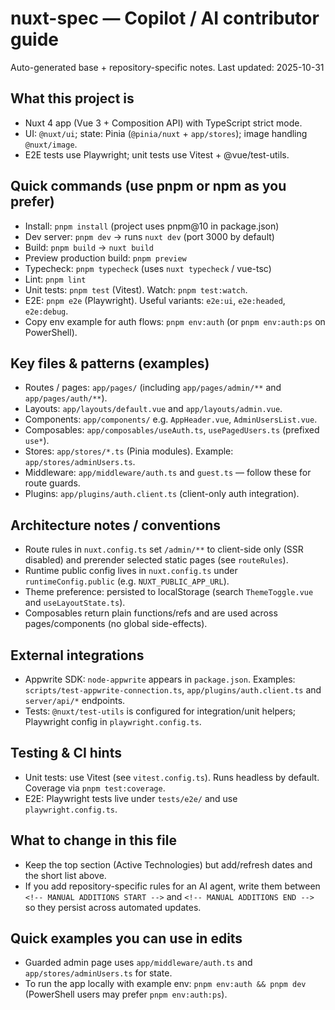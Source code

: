 # nuxt-spec — Copilot / AI contributor guide

Auto-generated base + repository-specific notes. Last updated: 2025-10-31

## What this project is

- Nuxt 4 app (Vue 3 + Composition API) with TypeScript strict mode.
- UI: `@nuxt/ui`; state: Pinia (`@pinia/nuxt` + `app/stores`); image handling `@nuxt/image`.
- E2E tests use Playwright; unit tests use Vitest + @vue/test-utils.

## Quick commands (use pnpm or npm as you prefer)

- Install: `pnpm install` (project uses pnpm@10 in package.json)
- Dev server: `pnpm dev` -> runs `nuxt dev` (port 3000 by default)
- Build: `pnpm build` -> `nuxt build`
- Preview production build: `pnpm preview`
- Typecheck: `pnpm typecheck` (uses `nuxt typecheck` / vue-tsc)
- Lint: `pnpm lint`
- Unit tests: `pnpm test` (Vitest). Watch: `pnpm test:watch`.
- E2E: `pnpm e2e` (Playwright). Useful variants: `e2e:ui`, `e2e:headed`, `e2e:debug`.
- Copy env example for auth flows: `pnpm env:auth` (or `pnpm env:auth:ps` on PowerShell).

## Key files & patterns (examples)

- Routes / pages: `app/pages/` (including `app/pages/admin/**` and `app/pages/auth/**`).
- Layouts: `app/layouts/default.vue` and `app/layouts/admin.vue`.
- Components: `app/components/` e.g. `AppHeader.vue`, `AdminUsersList.vue`.
- Composables: `app/composables/useAuth.ts`, `usePagedUsers.ts` (prefixed `use*`).
- Stores: `app/stores/*.ts` (Pinia modules). Example: `app/stores/adminUsers.ts`.
- Middleware: `app/middleware/auth.ts` and `guest.ts` — follow these for route guards.
- Plugins: `app/plugins/auth.client.ts` (client-only auth integration).

## Architecture notes / conventions

- Route rules in `nuxt.config.ts` set `/admin/**` to client-side only (SSR disabled) and prerender selected static pages (see `routeRules`).
- Runtime public config lives in `nuxt.config.ts` under `runtimeConfig.public` (e.g. `NUXT_PUBLIC_APP_URL`).
- Theme preference: persisted to localStorage (search `ThemeToggle.vue` and `useLayoutState.ts`).
- Composables return plain functions/refs and are used across pages/components (no global side-effects).

## External integrations

- Appwrite SDK: `node-appwrite` appears in `package.json`. Examples: `scripts/test-appwrite-connection.ts`, `app/plugins/auth.client.ts` and `server/api/*` endpoints.
- Tests: `@nuxt/test-utils` is configured for integration/unit helpers; Playwright config in `playwright.config.ts`.

## Testing & CI hints

- Unit tests: use Vitest (see `vitest.config.ts`). Runs headless by default. Coverage via `pnpm test:coverage`.
- E2E: Playwright tests live under `tests/e2e/` and use `playwright.config.ts`.

## What to change in this file

- Keep the top section (Active Technologies) but add/refresh dates and the short list above.
- If you add repository-specific rules for an AI agent, write them between `<!-- MANUAL ADDITIONS START -->` and `<!-- MANUAL ADDITIONS END -->` so they persist across automated updates.

## Quick examples you can use in edits

- Guarded admin page uses `app/middleware/auth.ts` and `app/stores/adminUsers.ts` for state.
- To run the app locally with example env: `pnpm env:auth && pnpm dev` (PowerShell users may prefer `pnpm env:auth:ps`).

<!-- MANUAL ADDITIONS START -->
<!-- Add small, targeted repo-specific tips here (1–3 lines). -->
<!-- MANUAL ADDITIONS END -->
